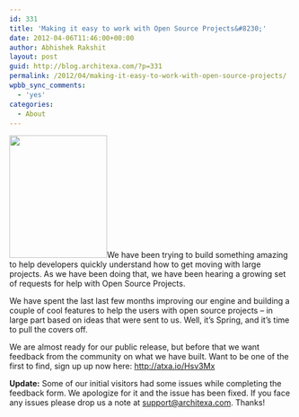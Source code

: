 ```yaml
---
id: 331
title: 'Making it easy to work with Open Source Projects&#8230;'
date: 2012-04-06T11:46:00+00:00
author: Abhishek Rakshit
layout: post
guid: http://blog.architexa.com/?p=331
permalink: /2012/04/making-it-easy-to-work-with-open-source-projects/
wpbb_sync_comments:
  - 'yes'
categories:
  - About
---
```

<!--S-ButtonZ 1.1.5 Start-->

<div style="float: left; width: 42px; padding-right: 10px; margin: 0 -52px 0 0; position: relative; left: -62px; top: 8px">
</div>

<!--S-ButtonZ 1.1.5 End-->

[<img class="alignright size-medium wp-image-332" title="beginning" src="/assets/uploads/2012/04/beginning-240x300.jpg" alt="" width="174" height="218" srcset="/assets/uploads/2012/04/beginning-240x300.jpg 240w, /assets/uploads/2012/04/beginning.jpg 300w" sizes="(max-width: 174px) 100vw, 174px" />](/assets/uploads/2012/04/beginning.jpg)We have been trying to build something amazing to help developers quickly understand how to get moving with large projects. As we have been doing that, we have been hearing a growing set of requests for help with Open Source Projects.

We have spent the last last few months improving our engine and building a couple of cool features to help the users with open source projects &#8211; in large part based on ideas that were sent to us. Well, it&#8217;s Spring, and it&#8217;s time to pull the covers off.

We are almost ready for our public release, but before that we want feedback from the community on what we have built. Want to be one of the first to find, sign up up now here: <a href="http://atxa.io/Hsv3Mx" target="_blank">http://atxa.io/Hsv3Mx</a>

**Update:** Some of our initial visitors had some issues while completing the feedback form. We apologize for it and the issue has been fixed. If you face any issues please drop us a note at support@architexa.com. Thanks!

<div style="clear:both;">
  &nbsp;
</div>
